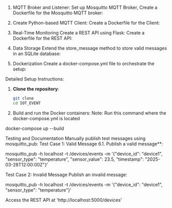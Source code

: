 1. MQTT Broker and Listener:
Set up Mosquitto MQTT Broker,
Create a Dockerfile for the Mosquitto MQTT broker:

2. Create Python-based MQTT Client:
Create a Dockerfile for the Client:

3. Real-Time Monitoring
Create a REST API using Flask:
Create a Dockerfile for the REST API:

4. Data Storage
Extend the store_message method to store valid messages in an SQLite database:
		
5.  Dockerization
Create a docker-compose.yml file to orchestrate the setup:


Detailed Setup Instructions:

1. **Clone the repository**:
   ```bash
   git clone 
   cd IOT_EVENT
   ```

	  
2. Build and run the Docker containers:
Note: Run this command where the docker-compose.yml is located

docker-compose up --build

Testing and Documentation
Manually publish test messages using mosquitto_pub:
Test Case 1: Valid Message
6.1. Publish a valid message**:
   
mosquitto_pub -h localhost -t /devices/events -m '{"device_id": "device1", "sensor_type": "temperature", "sensor_value": 23.5, "timestamp": "2025-03-28T12:00:00Z"}'

Test Case 2: Invalid Message
 Publish an invalid message:

mosquitto_pub -h localhost -t /devices/events -m '{"device_id": "device1", "sensor_type": "temperature"}'

Access the REST API at 'http://localhost:5000/devices'



